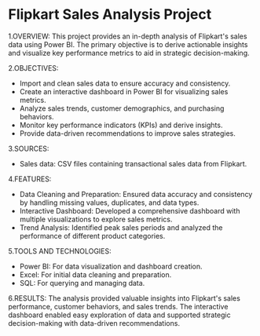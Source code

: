# Flipkart Sales Analysis Project

1.OVERVIEW:
This project provides an in-depth analysis of Flipkart's sales data using Power BI. The primary objective is to derive actionable insights and visualize key performance metrics to aid in strategic decision-making.

2.OBJECTIVES:
- Import and clean sales data to ensure accuracy and consistency.
- Create an interactive dashboard in Power BI for visualizing sales metrics.
- Analyze sales trends, customer demographics, and purchasing behaviors.
- Monitor key performance indicators (KPIs) and derive insights.
- Provide data-driven recommendations to improve sales strategies.

3.SOURCES:
- Sales data: CSV files containing transactional sales data from Flipkart.

4.FEATURES:
- Data Cleaning and Preparation: Ensured data accuracy and consistency by handling missing values, duplicates, and data types.
- Interactive Dashboard: Developed a comprehensive dashboard with multiple visualizations to explore sales metrics.
- Trend Analysis: Identified peak sales periods and analyzed the performance of different product categories.

5.TOOLS AND TECHNOLOGIES:
- Power BI: For data visualization and dashboard creation.
- Excel: For initial data cleaning and preparation.
- SQL: For querying and managing data.

6.RESULTS:
The analysis provided valuable insights into Flipkart's sales performance, customer behaviors, and sales trends. The interactive dashboard enabled easy exploration of data and supported strategic decision-making with data-driven recommendations.


